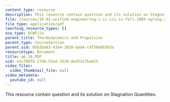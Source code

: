 ```yaml
---
content_type: resource
description: This resource contain question and its solution on Stagnation Quantities.
file: /courses/16-01-unified-engineering-i-ii-iii-iv-fall-2005-spring-2006/e3cf08fb27d653ed35288a353cfbad15_q6_18.PDF
file_type: application/pdf
learning_resource_types: []
ocw_type: OCWFile
parent_title: Thermodynamics and Propulsion
parent_type: CourseSection
parent_uid: 05b2ba63-43e4-3028-bad4-cdf50e0b363a
resourcetype: Document
title: q6_18.PDF
uid: e3cf08fb-27d6-53ed-3528-8a353cfbad15
video_files:
  video_thumbnail_file: null
video_metadata:
  youtube_id: null
---
```

This resource contain question and its solution on Stagnation Quantities.

